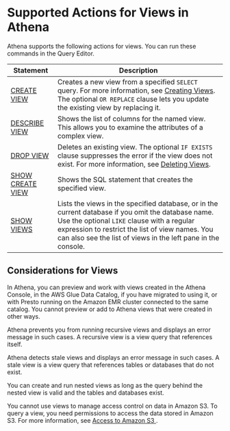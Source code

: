 # Supported Actions for Views in Athena<a name="views-supported-actions"></a>

Athena supports the following actions for views\. You can run these commands in the Query Editor\.


| Statement | Description | 
| --- | --- | 
| [CREATE VIEW](create-view.md) |  Creates a new view from a specified `SELECT` query\. For more information, see [Creating Views](creating-views.md)\. The optional `OR REPLACE` clause lets you update the existing view by replacing it\.  | 
| [DESCRIBE VIEW](describe-view.md) |  Shows the list of columns for the named view\. This allows you to examine the attributes of a complex view\.   | 
| [DROP VIEW](drop-view.md) |  Deletes an existing view\. The optional `IF EXISTS` clause suppresses the error if the view does not exist\. For more information, see [Deleting Views](deleting-views.md)\.  | 
| [SHOW CREATE VIEW](show-create-view.md) |  Shows the SQL statement that creates the specified view\.  | 
| [SHOW VIEWS](show-views.md) |  Lists the views in the specified database, or in the current database if you omit the database name\. Use the optional `LIKE` clause with a regular expression to restrict the list of view names\. You can also see the list of views in the left pane in the console\.  | 

## Considerations for Views<a name="considerations-views"></a>

In Athena, you can preview and work with views created in the Athena Console, in the AWS Glue Data Catalog, if you have migrated to using it, or with Presto running on the Amazon EMR cluster connected to the same catalog\. You cannot preview or add to Athena views that were created in other ways\.

 Athena prevents you from running recursive views and displays an error message in such cases\. A recursive view is a view query that references itself\.

Athena detects stale views and displays an error message in such cases\. A stale view is a view query that references tables or databases that do not exist\.

You can create and run nested views as long as the query behind the nested view is valid and the tables and databases exist\.

You cannot use views to manage access control on data in Amazon S3\. To query a view, you need permissions to access the data stored in Amazon S3\. For more information, see [Access to Amazon S3 ](access.md#s3-permissions)\.